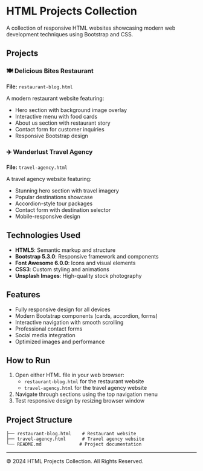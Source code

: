 # HTML Projects Collection

A collection of responsive HTML websites showcasing modern web development techniques using Bootstrap and CSS.

## Projects

### 🍽️ Delicious Bites Restaurant
**File:** `restaurant-blog.html`

A modern restaurant website featuring:
- Hero section with background image overlay
- Interactive menu with food cards
- About us section with restaurant story
- Contact form for customer inquiries
- Responsive Bootstrap design

### ✈️ Wanderlust Travel Agency
**File:** `travel-agency.html`

A travel agency website featuring:
- Stunning hero section with travel imagery
- Popular destinations showcase
- Accordion-style tour packages
- Contact form with destination selector
- Mobile-responsive design

## Technologies Used

- **HTML5**: Semantic markup and structure
- **Bootstrap 5.3.0**: Responsive framework and components
- **Font Awesome 6.0.0**: Icons and visual elements
- **CSS3**: Custom styling and animations
- **Unsplash Images**: High-quality stock photography

## Features

- Fully responsive design for all devices
- Modern Bootstrap components (cards, accordion, forms)
- Interactive navigation with smooth scrolling
- Professional contact forms
- Social media integration
- Optimized images and performance

## How to Run

1. Open either HTML file in your web browser:
   - `restaurant-blog.html` for the restaurant website
   - `travel-agency.html` for the travel agency website
2. Navigate through sections using the top navigation menu
3. Test responsive design by resizing browser window

## Project Structure

```
├── restaurant-blog.html    # Restaurant website
├── travel-agency.html      # Travel agency website
└── README.md              # Project documentation
```

---
© 2024 HTML Projects Collection. All Rights Reserved.